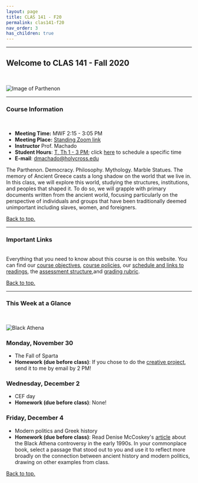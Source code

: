 ```yaml
---
layout: page
title: CLAS 141 - F20
permalink: clas141-f20
nav_order: 3
has_children: true
---
```

***

## Welcome to CLAS 141 - Fall 2020
&nbsp;

![Image of Parthenon](https://lp-cms-production.imgix.net/2019-09/ab57ac3775d90a72da514d158401bd47-parthenon.jpg)

***

### Course Information
&nbsp;  
- **Meeting Time:** MWF 2:15 - 3:05 PM
- **Meeting Place:** [Standing Zoom link](https://holycross.zoom.us/j/92776466909)
- **Instructor** Prof. Machado
- **Student Hours**: [T, Th 1 - 3 PM](https://holycross.zoom.us/j/92203871368); click [here](https://calendar.google.com/calendar/selfsched?sstoken=UVBpQWdjNHJvdW1CfGRlZmF1bHR8NzVjMTgxMGMxY2NlMDA4NGI3OGIxZTEyNDM0MzQwZjQ) to schedule a specific time
- **E-mail**: dmachado@holycross.edu

The Parthenon. Democracy. Philosophy. Mythology. Marble Statues. The memory of Ancient Greece casts a long shadow on the world that we live in. In this class, we will explore this world, studying the structures, institutions, and peoples that shaped it. To do so, we will grapple with primary documents written from the ancient world, focusing particularly on the perspective of individuals and groups that have been traditionally deemed unimportant including slaves, women, and foreigners.

[Back to top.](#top)

***

### Important Links
&nbsp;  
Everything that you need to know about this course is on this website. You can find our [course objectives](https://dominicmachado.github.io/course-objectives-clas141-f20), [course policies](https://dominicmachado.github.io/course-policies-clas141-f20), our [schedule and links to readings](https://dominicmachado.github.io/schedule-clas141-f20), the [assessment structure](https://dominicmachado.github.io/assessment-clas141-f20#ancient-source-analysis),and [grading rubric](https://dominicmachado.github.io/specification-grading-clas141-f20).

[Back to top.](#top)

***

### This Week at a Glance
&nbsp;  

![Black Athena](https://i2.wp.com/ringmar.net/irhistorynew/wp-content/uploads/2018/10/blackathena.png)

### Monday, November 30
- The Fall of Sparta
- **Homework (due before class)**: If you chose to do the [creative project](https://dominicmachado.github.io/creative-project-clas141-f20), send it to me by email by 2 PM!

### Wednesday, December 2
- CEF day
- **Homework (due before class)**: None!

### Friday, December 4
- Modern politics and Greek history
- **Homework (due before class)**: Read Denise McCoskey's [article](https://eidolon.pub/black-athena-white-power-6bd1899a46f2) about the Black Athena controversy in the early 1990s. In your commonplace book, select a passage that stood out to you and use it to reflect more broadly on the connection between ancient history and modern politics, drawing on other examples from class.



[Back to top.](#top)
